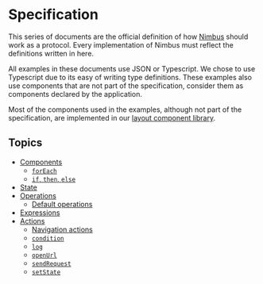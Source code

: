 # Specification
This series of documents are the official definition of how [Nimbus](/readme.md) should work as a protocol. Every implementation of Nimbus must
reflect the definitions written in here.

All examples in these documents use JSON or Typescript. We chose to use Typescript due to its easy of writing type definitions. These examples
also use components that are not part of the specification, consider them as components declared by the application.

Most of the components used in the examples, although not part of the specification, are implemented in our
[layout component library](/layout/index.md).

## Topics
- [Components](component.md)
  - [`forEach`](default-components/for-each.md)
  - [`if`, `then`, `else`](default-components/if.md)
- [State](state.md)
- [Operations](operation.md)
  - [Default operations](default-operations.md)
- [Expressions](expression.md)
- [Actions](action.md)
  - [Navigation actions](default-actions/navigation.md)
  - [`condition`](default-actions/condition.md)
  - [`log`](default-actions/log.md)
  - [`openUrl`](default-actions/open-url.md)
  - [`sendRequest`](default-actions/send-request.md)
  - [`setState`](default-actions/set-state.md)
